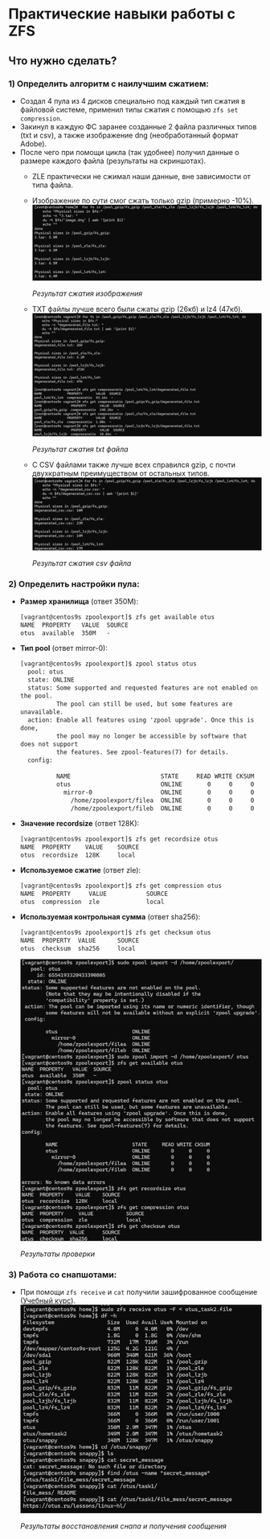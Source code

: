 # Практические навыки работы с ZFS

## Что нужно сделать?

### 1) Определить алгоритм с наилучшим сжатием:
- Создал 4 пула из 4 дисков специально под каждый тип сжатия в файловой системе, применил типы сжатия с помощью `zfs set compression`.
- Закинул в каждую ФС заранее созданные 2 файла различных типов (txt и csv), а также изображение dng (необработанный формат Adobe).
- После чего при помощи цикла (так удобнее) получил данные о размере каждого файла (результаты на скриншотах).
  - ZLE практически не сжимал наши данные, вне зависимости от типа файла.
  - Изображение по сути смог сжать только gzip (примерно -10%).
    ![Результат сжатия изображения](screens/1.png)

    *Результат сжатия изображения*
  - TXT файлы лучше всего были сжаты gzip (26кб) и lz4 (47кб).
    ![Результат сжатия txt](screens/2.png)

    *Результат сжатия txt файла*
  - С CSV файлами также лучше всех справился gzip, с почти двухкратным преимуществом от остальных типов.
    ![Результат сжатия csv](screens/3.png)

    *Результат сжатия csv файла*

### 2) Определить настройки пула:
- **Размер хранилища** (ответ 350M):
  ```
  [vagrant@centos9s zpoolexport]$ zfs get available otus
  NAME  PROPERTY   VALUE  SOURCE
  otus  available  350M   -
  ```
- **Тип pool** (ответ mirror-0):
  ```
  [vagrant@centos9s zpoolexport]$ zpool status otus
    pool: otus
    state: ONLINE
    status: Some supported and requested features are not enabled on the pool.
            The pool can still be used, but some features are unavailable.
    action: Enable all features using 'zpool upgrade'. Once this is done,
            the pool may no longer be accessible by software that does not support
            the features. See zpool-features(7) for details.
    config:

            NAME                         STATE     READ WRITE CKSUM
            otus                         ONLINE       0     0     0
              mirror-0                   ONLINE       0     0     0
                /home/zpoolexport/filea  ONLINE       0     0     0
                /home/zpoolexport/fileb  ONLINE       0     0     0
  ```
- **Значение recordsize** (ответ 128K):
  ```
  [vagrant@centos9s zpoolexport]$ zfs get recordsize otus
  NAME  PROPERTY    VALUE    SOURCE
  otus  recordsize  128K     local
  ```
- **Используемое сжатие** (ответ zle):
  ```
  [vagrant@centos9s zpoolexport]$ zfs get compression otus
  NAME  PROPERTY     VALUE           SOURCE
  otus  compression  zle             local
  ```
- **Используемая контрольная сумма** (ответ sha256):
  ```
  [vagrant@centos9s zpoolexport]$ zfs get checksum otus
  NAME  PROPERTY  VALUE      SOURCE
  otus  checksum  sha256     local
  ```
  ![Результат проверки](screens/4.png)

  *Результаты проверки*

### 3) Работа со снапшотами:
- При помощи `zfs receive` и `cat` получили зашифрованное сообщение ([Учебный курс](https://otus.ru/lessons/linux-hl/)).
  ![Результат восстановления снапа](screens/5.png)

  *Результаты восстановления снапа и получения сообщения*

